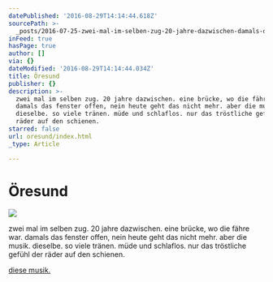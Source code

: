 ```yaml
---
datePublished: '2016-08-29T14:14:44.618Z'
sourcePath: >-
  _posts/2016-07-25-zwei-mal-im-selben-zug-20-jahre-dazwischen-damals-das-fens.md
inFeed: true
hasPage: true
author: []
via: {}
dateModified: '2016-08-29T14:14:44.034Z'
title: Öresund
publisher: {}
description: >-
  zwei mal im selben zug. 20 jahre dazwischen. eine brücke, wo die fähre war.
  damals das fenster offen, nein heute geht das nicht mehr. aber die musik.
  dieselbe. so viele tränen. müde und schlaflos. nur das tröstliche gefühl der
  räder auf den schienen.
starred: false
url: oresund/index.html
_type: Article

---
```

# Öresund
![](https://the-grid-user-content.s3-us-west-2.amazonaws.com/3026d454-ba9b-4e83-bf2f-8b8b94f32fda.jpg)

zwei mal im selben zug. 20 jahre dazwischen. eine brücke, wo die fähre war. damals das fenster offen, nein heute geht das nicht mehr. aber die musik. dieselbe. so viele tränen. müde und schlaflos. nur das tröstliche gefühl der räder auf den schienen.

[diese musik.][0]

[0]: https://open.spotify.com/album/32ZKcxpXRFJxfZvDC5Mqvx